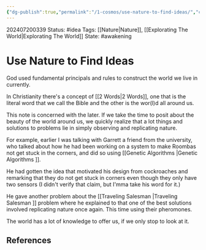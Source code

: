```yaml
---
{"dg-publish":true,"permalink":"/1-cosmos/use-nature-to-find-ideas/","created":"2025-01-22T11:17:13.918-05:00","updated":"2025-05-28T15:53:01.325-04:00"}
---
```


202407200339
Status: #idea
Tags: [[Nature\|Nature]], [[Explorating The World\|Explorating The World]]
State: #awakening
# Use Nature to Find Ideas

God used fundamental principals and rules to construct the world we live in currently.

In Christianity there's a concept of [[2 Words\|2 Words]], one that is the literal word that we call the Bible and the other is the wor(l)d all around us. 

This note is concerned with the later. If we take the time to posit about the beauty of the world around us, we quickly realize that a lot things and solutions to problems lie in simply observing and replicating nature.

For example, earlier I was talking with Garrett a friend from the university, who talked about how he had been working on  a system to make Roombas not get stuck in the corners, and did so using [[Genetic Algorithms \|Genetic Algorithms ]]. 

He had gotten the idea that motivated his design from cockroaches and remarking that they do not get stuck in corners even though they only have two sensors (I didn't verify that claim, but I'mma take his word for it.) 

He gave another problem about the [[Traveling Salesman \|Traveling Salesman ]] problem where he explained to that one of the best solutions involved replicating nature once again. This time using their pheromones.

The world has a lot of knowledge to offer us, if we only stop to look at it.

## References
